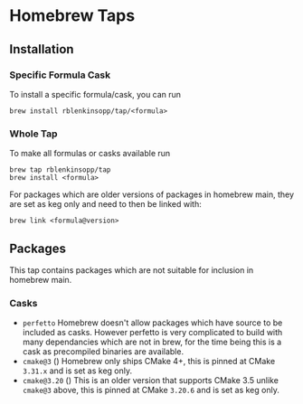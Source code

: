 # Homebrew Taps

## Installation

### Specific Formula Cask

To install a specific formula/cask, you can run
```shell
brew install rblenkinsopp/tap/<formula>
```

### Whole Tap

To make all formulas or casks available run
```shell
brew tap rblenkinsopp/tap
brew install <formula>
```

For packages which are older versions of packages in homebrew main, they are set as keg only and need to then be linked with:

```shell
brew link <formula@version>
```

## Packages

This tap contains packages which are not suitable for inclusion in homebrew main.

### Casks

- `perfetto` Homebrew doesn't allow packages which have source to be included as casks. However perfetto is very complicated to build with many dependancies which are not in brew, for the time being this is a cask as precompiled binaries are available.
- `cmake@3` () Homebrew only ships CMake 4+, this is pinned at CMake `3.31.x` and is set as keg only.
- `cmake@3.20` () This is an older version that supports CMake 3.5 unlike `cmake@3` above, this is pinned at CMake `3.20.6` and is set as keg only.
